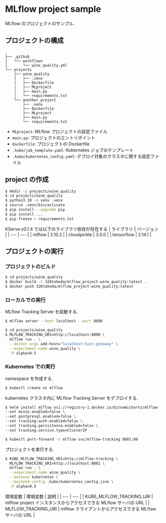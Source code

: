# MLflow project sample

MLflow のプロジェクトのサンプル.

## プロジェクトの構成

```
.
├── .github
│   └── workflows
│       └── wine_quality.yml
└── projects
    ├── wine_quality
    |   ├── .venv
    |   ├── Dockerfile
    |   ├── MLproject
    |   ├── main.py
    |   └── requirements.txt
    └── another_project
        ├── .venv
        ├── Dockerfile
        ├── MLproject
        ├── main.py
        └── requirements.txt
```

- `MLproject`: MLflow プロジェクトの設定ファイル
- `main.py`: プロジェクトのエントリポイント
- `Dockerfile`: プロジェクトの Dockerfile
- `.kube/job_template.yaml`: Kubernetes ジョブのテンプレート
- `.kube/kubernetes_config.yaml`: デプロイ対象のクラスタに関する設定ファイル

## project の作成

```bash
$ mkdir -p projects/wine_quality
$ cd projects/wine_quality
$ python3.10 -m venv .venv
$ source .venv/bin/activate
$ pip install --upgrade pip
$ pip install ...
$ pip freeze > requirements.txt
```

KServe:v0.1.4 では以下のライブラリ依存が存在する
| ライブラリ | バージョン |
| --- | --- |
| mlflow | 2.10.2 |
| cloudpickle | 3.0.0 |
| tensorflow | 2.14.1 |

## プロジェクトの実行

### プロジェクトのビルド

```bash
$ cd projects/wine_quality
$ docker build -t 326takeda/mlflow_project-wine_quality:latest .
$ docker push 326takeda/mlflow_project-wine_quality:latest
```

### ローカルでの実行

MLflow Tracking Server を起動する.

```bash
$ mlflow server --host localhost --port 8080
```

```bash
$ cd projects/wine_quality
$ MLFLOW_TRACKING_URI=http://localhost:8080 \
  mlflow run . \
  --docker-args add-host="localhost:host-gateway" \
  --experiment-name wine_quality \
  -P alpha=0.5
```

### Kubernetes での実行

namespace を作成する.

```bash
$ kubectl create ns mlflow
```

kubernetes クラスタ内に MLflow Tracking Server をデプロイする.<br/>

```bash
$ helm install mlflow oci://registry-1.docker.io/bitnamicharts/mlflow --version 2.0.2 -n mlflow \
--set minio.enabled=false \
--set postgresql.enabled=false \
--set tracking.auth.enabled=false \
--set tracking.persistence.enabled=false \
--set tracking.service.type=ClusterIP
```

```bash
$ kubectl port-forward -n mlflow svc/mlflow-tracking 8081:80
```

プロジェクトを実行する.

```bash
$ KUBE_MLFLOW_TRACKING_URI=http://mlflow-tracking \
  MLFLOW_TRACKING_URI=http://localhost:8081 \
  mlflow run . \
  --experiment-name wine_quality \
  --backend kubernetes \
  --backend-config .kube/kubernetes_config.json \
  -P alpha=0.5
```

環境変数
| 環境変数 | 説明 |
| --- | --- |
| KUBE_MLFLOW_TRACKING_URI | mlflow project インスタンスからアクセスできる MLflow サーバの URL |
| MLFLOW_TRACKING_URI | mlflow クライアントからアクセスできる MLflow サーバの URL |
